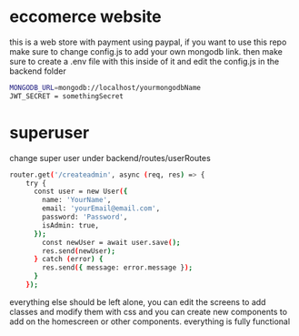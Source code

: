 # eccomerce website

this is a web store with payment using paypal, if you want to use this repo make sure to change config.js to add your own mongodb link. then make sure to create a .env file with this inside of it and edit the config.js in the backend folder


```bash
MONGODB_URL=mongodb://localhost/yourmongodbName
JWT_SECRET = somethingSecret
```
# superuser

change super user under backend/routes/userRoutes

```bash
router.get('/createadmin', async (req, res) => {
    try {
      const user = new User({
        name: 'YourName',
        email: 'yourEmail@email.com',
        password: 'Password',
        isAdmin: true,
      });
        const newUser = await user.save();
        res.send(newUser);
      } catch (error) {
        res.send({ message: error.message });
      }
    });
```

everything else should be left alone, you can edit the screens to add classes and modify them with css and you can create new components to add on the homescreen or other components. everything is fully functional